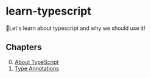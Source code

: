 # learn-typescript

🏅Let's learn about typescript and why we should use it!

## Chapters

0. [About TypeScript](00-about-typescript)
1. [Type Annotations](01-type-annotations)
